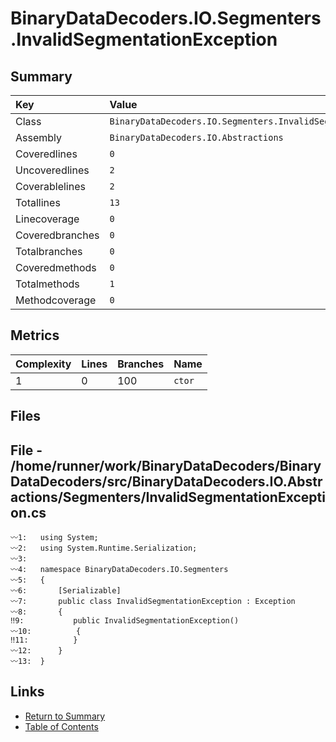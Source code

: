 ﻿# BinaryDataDecoders.IO.Segmenters.InvalidSegmentationException

## Summary

| Key             | Value                                                           |
| :-------------- | :-------------------------------------------------------------- |
| Class           | `BinaryDataDecoders.IO.Segmenters.InvalidSegmentationException` |
| Assembly        | `BinaryDataDecoders.IO.Abstractions`                            |
| Coveredlines    | `0`                                                             |
| Uncoveredlines  | `2`                                                             |
| Coverablelines  | `2`                                                             |
| Totallines      | `13`                                                            |
| Linecoverage    | `0`                                                             |
| Coveredbranches | `0`                                                             |
| Totalbranches   | `0`                                                             |
| Coveredmethods  | `0`                                                             |
| Totalmethods    | `1`                                                             |
| Methodcoverage  | `0`                                                             |

## Metrics

| Complexity | Lines | Branches | Name    |
| :--------- | :---- | :------- | :------ |
| 1          | 0     | 100      | `ctor`  |

## Files

## File - /home/runner/work/BinaryDataDecoders/BinaryDataDecoders/src/BinaryDataDecoders.IO.Abstractions/Segmenters/InvalidSegmentationException.cs

```CSharp
〰1:   using System;
〰2:   using System.Runtime.Serialization;
〰3:   
〰4:   namespace BinaryDataDecoders.IO.Segmenters
〰5:   {
〰6:       [Serializable]
〰7:       public class InvalidSegmentationException : Exception
〰8:       {
‼9:           public InvalidSegmentationException()
〰10:          {
‼11:          }
〰12:      }
〰13:  }
```

## Links

* [Return to Summary](Summary.md)
* [Table of Contents](../TOC.md)

